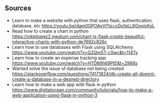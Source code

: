 
## Sources
  * Learn to make a website with python that uses flask, authentication, database, etc
    https://youtu.be/dam0GPOAvVI?si=cDufaU_6GnolxKsL
  * Read how to create a chart in python
    https://nikkilopez2.medium.com/chart-js-flask-create-beautiful-interactive-charts-with-python-de7692c826c
  * Learn how to use databases with Flask using SQLAlchemy
    https://www.youtube.com/watch?v=Q2QmST-cSwc&t=1147s
  * Learn how to create an expense tracking app
    https://www.youtube.com/watch?v=HTD86h69PtE&t=2988s
  * Wanted solve the issue of database not being created
    https://stackoverflow.com/questions/74171824/db-create-all-doesnt-create-a-database-in-a-desired-directory
  * Learn how to make a web app with flask in python
    https://www.digitalocean.com/community/tutorials/how-to-make-a-web-application-using-flask-in-python-3
